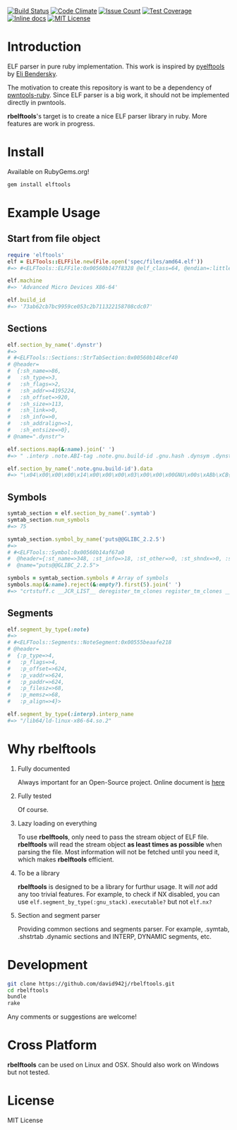 [![Build Status](https://travis-ci.org/david942j/rbelftools.svg?branch=master)](https://travis-ci.org/david942j/rbelftools)
[![Code Climate](https://codeclimate.com/github/david942j/rbelftools/badges/gpa.svg)](https://codeclimate.com/github/david942j/rbelftools)
[![Issue Count](https://codeclimate.com/github/david942j/rbelftools/badges/issue_count.svg)](https://codeclimate.com/github/david942j/rbelftools)
[![Test Coverage](https://codeclimate.com/github/david942j/rbelftools/badges/coverage.svg)](https://codeclimate.com/github/david942j/rbelftools/coverage)
[![Inline docs](https://inch-ci.org/github/david942j/rbelftools.svg?branch=master)](https://inch-ci.org/github/david942j/rbelftools)
[![MIT License](https://img.shields.io/badge/license-MIT-blue.svg)](http://choosealicense.com/licenses/mit/)

# Introduction

ELF parser in pure ruby implementation. This work is inspired by [pyelftools](https://github.com/eliben/pyelftools) by [Eli Bendersky](https://github.com/eliben).

The motivation to create this repository is want to be a dependency of [pwntools-ruby](https://github.com/peter50216/pwntools-ruby). Since ELF parser is a big work, it should not be implemented directly in pwntools.

**rbelftools**'s target is to create a nice ELF parser library in ruby. More features are work in progress.

# Install

Available on RubyGems.org!
```bash
gem install elftools
```

# Example Usage

## Start from file object
```ruby
require 'elftools'
elf = ELFTools::ELFFile.new(File.open('spec/files/amd64.elf'))
#=> #<ELFTools::ELFFile:0x00560b147f8328 @elf_class=64, @endian=:little, @stream=#<File:spec/files/amd64>>

elf.machine
#=> 'Advanced Micro Devices X86-64'

elf.build_id
#=> '73ab62cb7bc9959ce053c2b711322158708cdc07'
```

## Sections
```ruby
elf.section_by_name('.dynstr')
#=>
# #<ELFTools::Sections::StrTabSection:0x00560b148cef40
# @header=
#  {:sh_name=>86,
#   :sh_type=>3,
#   :sh_flags=>2,
#   :sh_addr=>4195224,
#   :sh_offset=>920,
#   :sh_size=>113,
#   :sh_link=>0,
#   :sh_info=>0,
#   :sh_addralign=>1,
#   :sh_entsize=>0},
# @name=".dynstr">
```
```ruby
elf.sections.map(&:name).join(' ')
#=> " .interp .note.ABI-tag .note.gnu.build-id .gnu.hash .dynsym .dynstr .gnu.version .gnu.version_r .rela.dyn .rela.plt .init .plt .plt.got .text .fini .rodata .eh_frame_hdr .eh_frame .init_array .fini_array .jcr .dynamic .got .got.plt .data .bss .comment .shstrtab .symtab .strtab"
```
```ruby
elf.section_by_name('.note.gnu.build-id').data
#=> "\x04\x00\x00\x00\x14\x00\x00\x00\x03\x00\x00\x00GNU\x00s\xABb\xCB{\xC9\x95\x9C\xE0S\xC2\xB7\x112!Xp\x8C\xDC\a"
```

## Symbols
```ruby
symtab_section = elf.section_by_name('.symtab')
symtab_section.num_symbols
#=> 75

symtab_section.symbol_by_name('puts@@GLIBC_2.2.5')
#=>
# #<ELFTools::Symbol:0x00560b14af67a0
#  @header={:st_name=>348, :st_info=>18, :st_other=>0, :st_shndx=>0, :st_value=>0, :st_size=>0},
#  @name="puts@@GLIBC_2.2.5">

symbols = symtab_section.symbols # Array of symbols
symbols.map(&:name).reject(&:empty?).first(5).join(' ')
#=> "crtstuff.c __JCR_LIST__ deregister_tm_clones register_tm_clones __do_global_dtors_aux"
```

## Segments
```ruby
elf.segment_by_type(:note)
#=>
# #<ELFTools::Segments::NoteSegment:0x00555beaafe218
# @header=
#  {:p_type=>4,
#   :p_flags=>4,
#   :p_offset=>624,
#   :p_vaddr=>624,
#   :p_paddr=>624,
#   :p_filesz=>68,
#   :p_memsz=>68,
#   :p_align=>4}>

elf.segment_by_type(:interp).interp_name
#=> "/lib64/ld-linux-x86-64.so.2"
```

# Why rbelftools

1. Fully documented

   Always important for an Open-Source project. Online document is [here](http://www.rubydoc.info/github/david942j/rbelftools/master/frames)
2. Fully tested

   Of course.
3. Lazy loading on everything

   To use **rbelftools**, only need to pass the stream object of ELF file.
   **rbelftools** will read the stream object **as least times as possible** when parsing
   the file. Most information will not be fetched until you need it, which makes
   **rbelftools** efficient.
4. To be a library

   **rbelftools** is designed to be a library for furthur usage.
   It will _not_ add any too trivial features.
   For example, to check if NX disabled, you can use
   `elf.segment_by_type(:gnu_stack).executable?` but not `elf.nx?`
5. Section and segment parser

   Providing common sections and segments parser. For example, .symtab, .shstrtab
   .dynamic sections and INTERP, DYNAMIC segments, etc.

# Development
```bash
git clone https://github.com/david942j/rbelftools.git
cd rbelftools
bundle
rake
```
Any comments or suggestions are welcome!

# Cross Platform
**rbelftools** can be used on Linux and OSX. Should also work on Windows but not tested.

# License
MIT License
